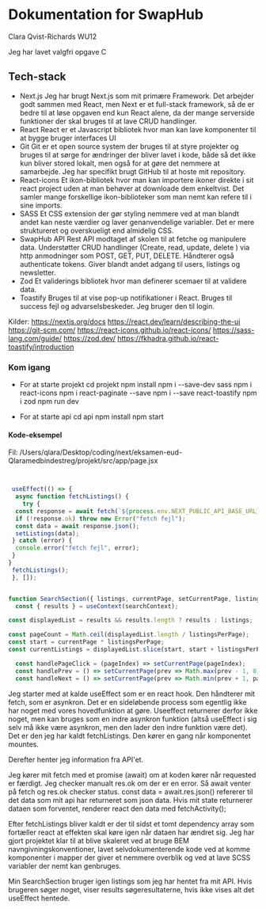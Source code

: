 # Dokumentation for SwapHub
Clara Qvist-Richards WU12

Jeg har lavet valgfri opgave C

## Tech-stack 
* Next.js
Jeg har brugt Next.js som mit primære Framework. Det arbejder godt sammen med React, men Next er et full-stack framework, så de er bedre til at løse opgaven end kun React alene, da der mange serverside funktioner der skal bruges til at lave CRUD handlinger.
* React
React er et Javascript bibliotek hvor man kan lave komponenter til at bygge bruger interfaces UI
* Git
Git er et open source system der bruges til at styre projekter og bruges til at sørge for ændringer der bliver lavet i kode, både så det ikke kun bliver stored lokalt, men også for at gøre det nemmere at samarbejde. Jeg har specifikt brugt GitHub til at hoste mit repository.
* React-icons
Et ikon-bibliotek hvor man kan importere ikoner direkte i sit react project uden at man behøver at downloade dem enkeltvist. Det samler mange forskellige ikon-biblioteker som man nemt kan refere til i sine imports.
* SASS
Et CSS extension der gør styling nemmere ved at man blandt andet kan neste værdier og laver genanvendelige variabler. Det er mere struktureret og overskueligt end almidelig CSS.
* SwapHub API
Rest API modtaget af skolen til at fetche og manipulere data. Understøtter CRUD handlinger (Create, read, update, delete ) via http anmodninger som POST, GET, PUT, DELETE. Håndterer også authenticate tokens. Giver blandt andet adgang til users, listings og newsletter.
* Zod
Et validerings bibliotek hvor man definerer scemaer til at validere data.
* Toastify
Bruges til at vise pop-up notifikationer i React. Bruges til success fejl og advarselsbeskeder. Jeg bruger den til login. 

Kilder:
https://nextjs.org/docs
https://react.dev/learn/describing-the-ui
https://git-scm.com/
https://react-icons.github.io/react-icons/
https://sass-lang.com/guide/
https://zod.dev/
https://fkhadra.github.io/react-toastify/introduction


### Kom igang
* For at starte projekt
cd projekt
npm install
npm i --save-dev sass
npm i react-icons 
npm i react-paginate --save 
npm i --save react-toastify
npm i zod
npm run dev

* For at starte api
cd api
npm install
npm start


#### Kode-eksempel
Fil:
/Users/qlara/Desktop/coding/next/eksamen-eud-Qlaramedbindestreg/projekt/src/app/page.jsx
``` jsx


 useEffect(() => { 
  async function fetchListings() {
    try {
  const response = await fetch(`${process.env.NEXT_PUBLIC_API_BASE_URL}/listings`);
  if (!response.ok) throw new Error("fetch fejl");
  const data = await response.json();
  setListings(data);
 } catch (error) {
  console.error("fetch fejl", error);
 }
}
 fetchListings();
 }, []);


function SearchSection({ listings, currentPage, setCurrentPage, listingsPerPage }) {
  const { results } = useContext(searchContext);

const displayedList = results && results.length ? results : listings;

const pageCount = Math.ceil(displayedList.length / listingsPerPage);
const start = currentPage * listingsPerPage;
const currentListings = displayedList.slice(start, start + listingsPerPage);

  const handlePageClick = (pageIndex) => setCurrentPage(pageIndex);
  const handlePrev = () => setCurrentPage(prev => Math.max(prev - 1, 0));
  const handleNext = () => setCurrentPage(prev => Math.min(prev + 1, pageCount - 1));

```
Jeg starter med at kalde useEffect som er en react hook. Den håndterer mit fetch, som er asynkron. Det er en sideløbende process som egentlig ikke har noget med vores hovedfunktion at gøre. Useeffect returnerer derfor ikke noget, men kan bruges som en indre asynkron funktion (altså useEffect i sig selv må ikke være asynkron, men den lader den indre funktion være det). Det er den jeg har kaldt fetchListings. Den kører en gang når komponentet mountes.

Derefter henter jeg information fra API'et.

Jeg kører mit fetch med et promise (await) om at koden kører når requested er færdigt. Jeg checker manualt res.ok om der er en error. Så await venter på fetch og res.ok checker status.
const data = await.res.json() refererer til det data som mit api har returneret som json data. 
Hvis mit state returnerer dataen som forventet, renderer react den data med fetchActivity();

Efter fetchListings bliver kaldt er der til sidst et tomt dependency array som fortæller react at effekten skal køre igen når dataen har ændret sig. 
Jeg har gjort projektet klar til at blive skaleret ved at bruge BEM navngivningskonventioner, lavet selvdokumenterende kode ved at komme komponenter i mapper der giver et nemmere overblik og ved at lave SCSS variabler der nemt kan genbruges.

Min SearchSection bruger igen listings som jeg har hentet fra mit API. Hvis brugeren søger noget, viser results søgeresultaterne, hvis ikke vises alt det useEffect hentede.

